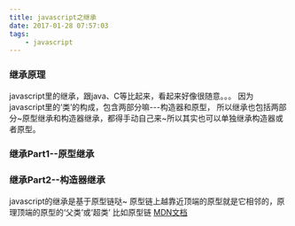 ```yaml
---
title: javascript之继承
date: 2017-01-28 07:57:03
tags:
    - javascript
---
```

### 继承原理
javascript里的继承，跟java、C等比起来，看起来好像很随意。。。
因为javascript里的‘类’的构成，包含两部分嘛---构造器和原型，
所以继承也包括两部分~原型继承和构造器继承，都得手动自己来~所以其实也可以单独继承构造器或者原型。
### 继承Part1--原型继承
### 继承Part2--构造器继承
javascript的继承是基于原型链哒~
原型链上越靠近顶端的原型就是它相邻的，原理顶端的原型的‘父类’或‘超类’
比如原型链
[MDN文档](https://developer.mozilla.org/zh-CN/docs/Web/JavaScript/Inheritance_and_the_prototype_chain)
